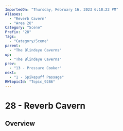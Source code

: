 ```yaml
---
ImportedOn: "Thursday, February 16, 2023 6:10:23 PM"
Aliases:
  - "Reverb Cavern"
  - "Area 28"
Category: "Scene"
Prefix: "28"
Tags:
  - "Category/Scene"
parent:
  - "The Blindeye Caverns"
up:
  - "The Blindeye Caverns"
prev:
  - "13 - Pressure Cooker"
next:
  - "1 - Spikepuff Passage"
RWtopicId: "Topic_9286"
---
```

# 28 - Reverb Cavern
## Overview
